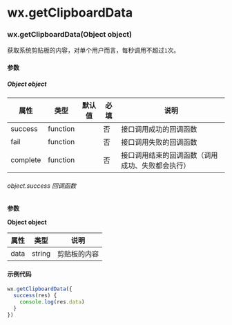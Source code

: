 # wx.getClipboardData
### wx.getClipboardData(Object object)


获取系统剪贴板的内容，对单个用户而言，每秒调用不超过`1`次。

#### 参数

##### Object object

属性       | 类型       | 默认值 | 必填 | 说明                      
-------- | -------- | --- | -- | ------------------------
success  | function |     | 否  | 接口调用成功的回调函数             
fail     | function |     | 否  | 接口调用失败的回调函数             
complete | function |     | 否  | 接口调用结束的回调函数（调用成功、失败都会执行）

###### object.success 回调函数

**参数**

**Object object**

属性   | 类型     | 说明    
---- | ------ | ------
data | string | 剪贴板的内容

#### 示例代码

```js
wx.getClipboardData({
  success(res) {
    console.log(res.data)
  }
})
```